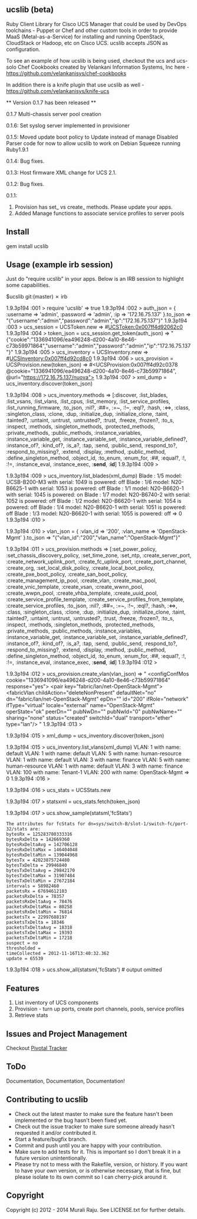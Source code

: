 ##  ucslib (beta)

Ruby Client Library for Cisco UCS Manager that could be used by DevOps toolchains - Puppet or Chef and other custom tools in order to provide MaaS (Metal-as-a-Service) for installing and running OpenStack, CloudStack or Hadoop, etc on Cisco UCS. ucslib accepts JSON as configuration.

To see an example of how ucslib is being used, checkout the ucs and ucs-solo Chef Cookbooks created by Velankani Information Systems, Inc here - https://github.com/velankanisys/chef-cookbooks

In addition there is a knife plugin that use ucslib as well - https://github.com/velankanisys/knife-ucs

** Version 0.1.7 has been released **

0.1.7
Multi-chassis server pool creation

0.1.6:
Set syslog server implemented in provisioner

0.1.5:
Moved update boot policy to Update instead of manage
Disabled Parser code for now to allow ucslib to work on Debian Squeeze running Ruby1.9.1

0.1.4:
Bug fixes.

0.1.3:
Host firmware XML change for UCS 2.1.

0.1.2:
Bug fixes.

0.1.1:

1. Provision has set_ vs create_ methods. Please update your apps.
2. Added Manage functions to associate service profiles to server pools

## Install

gem install ucslib

## Usage (example irb session)


Just do "require ucslib" in your apps. Below is an IRB session to highlight some capabilities.


  $ucslib git:(master) ✗ irb

   1.9.3p194 :001 > require 'ucslib'
   => true
  1.9.3p194 :002 > auth_json = { :username => 'admin', :password => 'admin', :ip => '172.16.75.137' }.to_json
   => "{\"username\":\"admin\",\"password\":\"admin\",\"ip\":\"172.16.75.137\"}"
  1.9.3p194 :003 > ucs_session = UCSToken.new
   => #<UCSToken:0x007ff4d92062c0>
  1.9.3p194 :004 > token_json = ucs_session.get_token(auth_json)
   => "{\"cookie\":\"1336941096/ea496248-d200-4a10-8e46-c73b59971864\",\"username\":\"admin\",\"password\":\"admin\",\"ip\":\"172.16.75.137\"}"
  1.9.3p194 :005 > ucs_inventory = UCSInventory.new
   => #<UCSInventory:0x007ff4d92cd8c0>
  1.9.3p194 :006 > ucs_provision = UCSProvision.new(token_json)
   => #<UCSProvision:0x007ff4d92c0378 @cookie="1336941096/ea496248-d200-4a10-8e46-c73b59971864", @url="https://172.16.75.137/nuova">
  1.9.3p194 :007 > xml_dump = ucs_inventory.discover(token_json)

  1.9.3p194 :008 > ucs_inventory.methods
   => [:discover, :list_blades, :list_vsans, :list_vlans, :list_cpus, :list_memory, :list_service_profiles, :list_running_firmware, :to_json, :nil?, :##=, :=~, :!~, :eql?, :hash, :<=>, :class, :singleton_class, :clone, :dup, :initialize_dup, :initialize_clone, :taint, :tainted?, :untaint, :untrust, :untrusted?, :trust, :freeze, :frozen?, :to_s, :inspect, :methods, :singleton_methods, :protected_methods, :private_methods, :public_methods, :instance_variables, :instance_variable_get, :instance_variable_set, :instance_variable_defined?, :instance_of?, :kind_of?, :is_a?, :tap, :send, :public_send, :respond_to?, :respond_to_missing?, :extend, :display, :method, :public_method, :define_singleton_method, :object_id, :to_enum, :enum_for, :##, :equal?, :!, :!=, :instance_eval, :instance_exec, :__send__, :__id__]
  1.9.3p194 :009 >

  1.9.3p194 :009 > ucs_inventory.list_blades(xml_dump)
  Blade : 1/5 model: UCSB-B200-M3 with serial: 1049 is powered: off
  Blade : 1/6 model: N20-B6625-1 with serial: 1053 is powered: off
  Blade : 1/1 model: N20-B6620-1 with serial: 1045 is powered: on
  Blade : 1/7 model: N20-B6740-2 with serial: 1052 is powered: off
  Blade : 1/2 model: N20-B6620-1 with serial: 1054 is powered: off
  Blade : 1/4 model: N20-B6620-1 with serial: 1051 is powered: off
  Blade : 1/3 model: N20-B6620-1 with serial: 1055 is powered: off
   => 0
  1.9.3p194 :010 >

  1.9.3p194 :010 > vlan_json = { :vlan_id => '200', :vlan_name => 'OpenStack-Mgmt' }.to_json
   => "{\"vlan_id\":\"200\",\"vlan_name\":\"OpenStack-Mgmt\"}"

  1.9.3p194 :011 > ucs_provision.methods
   => [:set_power_policy, :set_chassis_discovery_policy, :set_time_zone, :set_ntp, :create_server_port, :create_network_uplink_port, :create_fc_uplink_port, :create_port_channel, :create_org, :set_local_disk_policy, :create_local_boot_policy, :create_pxe_boot_policy, :create_san_boot_policy, :create_management_ip_pool, :create_vlan, :create_mac_pool, :create_vnic_template, :create_vsan, :create_wwnn_pool, :create_wwpn_pool, :create_vhba_template, :create_uuid_pool, :create_service_profile_template, :create_service_profiles_from_template, :create_service_profiles, :to_json, :nil?, :##=, :=~, :!~, :eql?, :hash, :<=>, :class, :singleton_class, :clone, :dup, :initialize_dup, :initialize_clone, :taint, :tainted?, :untaint, :untrust, :untrusted?, :trust, :freeze, :frozen?, :to_s, :inspect, :methods, :singleton_methods, :protected_methods, :private_methods, :public_methods, :instance_variables, :instance_variable_get, :instance_variable_set, :instance_variable_defined?, :instance_of?, :kind_of?, :is_a?, :tap, :send, :public_send, :respond_to?, :respond_to_missing?, :extend, :display, :method, :public_method, :define_singleton_method, :object_id, :to_enum, :enum_for, :##, :equal?, :!, :!=, :instance_eval, :instance_exec, :__send__, :__id__]
  1.9.3p194 :012 >

  1.9.3p194 :012 > ucs_provision.create_vlan(vlan_json)
   => " <configConfMos cookie=\"1336941096/ea496248-d200-4a10-8e46-c73b59971864\" response=\"yes\"> <outConfigs> <pair key=\"fabric/lan/net-OpenStack-Mgmt\"> <fabricVlan childAction=\"deleteNonPresent\" defaultNet=\"no\" dn=\"fabric/lan/net-OpenStack-Mgmt\" epDn=\"\" id=\"200\" ifRole=\"network\" ifType=\"virtual\" locale=\"external\" name=\"OpenStack-Mgmt\" operState=\"ok\" peerDn=\"\" pubNwDn=\"\" pubNwId=\"0\" pubNwName=\"\"  sharing=\"none\" status=\"created\" switchId=\"dual\" transport=\"ether\" type=\"lan\"/> </pair> </outConfigs> </configConfMos>"
  1.9.3p194 :013 >

  1.9.3p194 :015 > xml_dump = ucs_inventory.discover(token_json)

  1.9.3p194 :015 > ucs_inventory.list_vlans(xml_dump)
  VLAN: 1 with name: default
  VLAN: 1 with name: default
  VLAN: 5 with name: human-resource
  VLAN: 1 with name: default
  VLAN: 3 with name: finance
  VLAN: 5 with name: human-resource
  VLAN: 1 with name: default
  VLAN: 3 with name: finance
  VLAN: 100 with name: Tenant-1
  VLAN: 200 with name: OpenStack-Mgmt
   => 0
  1.9.3p194 :016 >

  1.9.3p194 :016 > ucs_stats = UCSStats.new

  1.9.3p194 :017 > statsxml = ucs_stats.fetch(token_json)

  1.9.3p194 :017 > ucs.show_sample(statsml,'fcStats')

    The attributes for fcStats for dn=sys/switch-B/slot-1/switch-fc/port-32/stats are:
    bytesRx = 125283780333316
    bytesRxDelta = 142669360
    bytesRxDeltaAvg = 142706128
    bytesRxDeltaMax = 146404048
    bytesRxDeltaMin = 139044968
    bytesTx = 42023875724480
    bytesTxDelta = 29946840
    bytesTxDeltaAvg = 29842170
    bytesTxDeltaMax = 31907484
    bytesTxDeltaMin = 27672184
    intervals = 58982460
    packetsRx = 67694612103
    packetsRxDelta = 78357
    packetsRxDeltaAvg = 78476
    packetsRxDeltaMax = 80258
    packetsRxDeltaMin = 76814
    packetsTx = 22997688197
    packetsTxDelta = 18346
    packetsTxDeltaAvg = 18318
    packetsTxDeltaMax = 19393
    packetsTxDeltaMin = 17218
    suspect = no
    thresholded =
    timeCollected = 2012-11-16T13:40:32.362
    update = 65539

  1.9.3p194 :018 > ucs.show_all(statsml,'fcStats') # output omitted

## Features

1. List inventory of UCS components
2. Provision - turn up ports, create port channels, pools, service profiles
3. Retrieve stats

## Issues and Project Management

Checkout [Pivotal Tracker][1]


## ToDo

Documentation, Documentation, Documentation!



## Contributing to ucslib

* Check out the latest master to make sure the feature hasn't been implemented or the bug hasn't been fixed yet.
* Check out the issue tracker to make sure someone already hasn't requested it and/or contributed it.
* Start a feature/bugfix branch.
* Commit and push until you are happy with your contribution.
* Make sure to add tests for it. This is important so I don't break it in a future version unintentionally.
* Please try not to mess with the Rakefile, version, or history. If you want to have your own version, or is otherwise necessary, that is fine, but please isolate to its own commit so I can cherry-pick around it.

## Copyright

Copyright (c) 2012 - 2014 Murali Raju. See LICENSE.txt for further details.

[1]: https://www.pivotaltracker.com/s/projects/1065870


